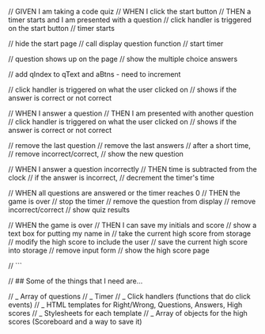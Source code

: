 // GIVEN I am taking a code quiz
// WHEN I click the start button
// THEN a timer starts and I am presented with a question
// click handler is triggered on the start button
// timer starts

// hide the start page
// call display question function
// start timer

// question shows up on the page
// show the multiple choice answers

// add qIndex to qText and aBtns - need to increment

// click handler is triggered on what the user clicked on
// shows if the answer is correct or not correct

// WHEN I answer a question
// THEN I am presented with another question
// click handler is triggered on what the user clicked on
// shows if the answer is correct or not correct

// remove the last question
// remove the last answers
// after a short time,
// remove incorrect/correct,
// show the new question

// WHEN I answer a question incorrectly
// THEN time is subtracted from the clock
// if the answer is incorrect,
// decrement the timer's time

// WHEN all questions are answered or the timer reaches 0
// THEN the game is over
// stop the timer
// remove the question from display
// remove incorrect/correct
// show quiz results

// WHEN the game is over
// THEN I can save my initials and score
// show a text box for putting my name in
// take the current high score from storage
// modify the high score to include the user
// save the current high score into storage
// remove input form
// show the high score page

// ```

// ## Some of the things that I need are...

// _ Array of questions
// _ Timer
// _ Click handlers (functions that do click events)
// _ HTML templates for Right/Wrong, Questions, Answers, High scores
// _ Stylesheets for each template
// _ Array of objects for the high scores (Scoreboard and a way to save it)
